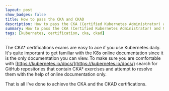 ```yaml
---
layout: post
show_badges: false
title: How to pass the CKA and CKAD
description: How to pass the CKA (Certified Kubernetes Administrator) and CKAD (Certified Kubernetes Application Developer)
summary: How to pass the CKA (Certified Kubernetes Administrator) and CKAD (Certified Kubernetes Application Developer)
tags: [kubernetes, certification, cka, ckad]
---
```


The CKA* certifications exams are easy to ace if you use Kubernetes daily.  
It's quite important to get familiar with the K8s online documentation since it is the only documentation you can view.
To make sure you are comfortable with [https://kubernetes.io/docs/](https://kubernetes.io/docs/) search for GitHub repositories that contain CKA* exercises and
attempt to resolve them with the help of online documentation only.  

That is all I've done to achieve the CKA and the CKAD certifications.